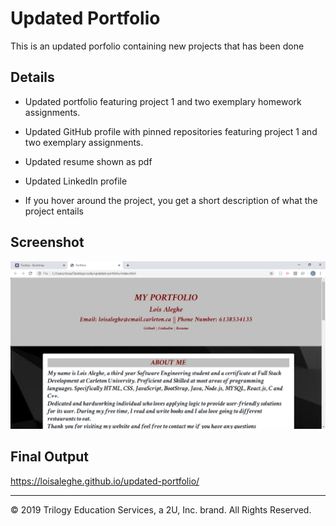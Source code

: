 # Updated Portfolio

This is an updated porfolio containing new projects that has been done


## Details

* Updated portfolio featuring project 1 and two exemplary homework assignments. 

* Updated GitHub profile with pinned repositories featuring project 1 and two exemplary assignments. 

* Updated resume shown as pdf 

* Updated LinkedIn profile

* If you hover around the project, you get a short description of what the project entails

## Screenshot

![The screenshot of one of the prompts](./Images/portfolio.png)

## Final Output

https://loisaleghe.github.io/updated-portfolio/

- - -
© 2019 Trilogy Education Services, a 2U, Inc. brand. All Rights Reserved.
